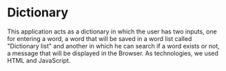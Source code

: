 # Dictionary
This application acts as a dictionary in which the user has two inputs, one for entering a word, a word that will be saved in a word list called "Dictionary list" and another in which he can search if a word exists or not, a message that will be displayed in the Browser. As technologies, we used HTML and JavaScript.
